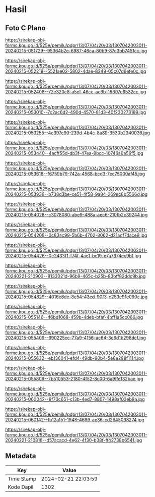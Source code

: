 # Hasil

## Foto C Plano

https://sirekap-obj-formc.kpu.go.id/525e/pemilu/pdpr/13/07/04/20/03/1307042003011-20240215-051729--95364b2e-6987-46ca-80b9-87c3bb7451cc.jpg

https://sirekap-obj-formc.kpu.go.id/525e/pemilu/pdpr/13/07/04/20/03/1307042003011-20240215-052218--5521ae02-5802-4dae-8349-05c07d6efe0c.jpg

https://sirekap-obj-formc.kpu.go.id/525e/pemilu/pdpr/13/07/04/20/03/1307042003011-20240215-052408--72e320c8-a5ef-46cc-ac3b-16697e9532cc.jpg

https://sirekap-obj-formc.kpu.go.id/525e/pemilu/pdpr/13/07/04/20/03/1307042003011-20240215-053010--7c2ac6d2-490d-4570-81d3-40f230273189.jpg

https://sirekap-obj-formc.kpu.go.id/525e/pemilu/pdpr/13/07/04/20/03/1307042003011-20240215-053255--4c397c90-239d-4b4c-8a89-3530b2340036.jpg

https://sirekap-obj-formc.kpu.go.id/525e/pemilu/pdpr/13/07/04/20/03/1307042003011-20240215-053440--4acff55d-db3f-47ea-8bcc-10746a0a56f5.jpg

https://sirekap-obj-formc.kpu.go.id/525e/pemilu/pdpr/13/07/04/20/03/1307042003011-20240215-053618--f6759b79-742a-4568-bcd3-7ec75000af45.jpg

https://sirekap-obj-formc.kpu.go.id/525e/pemilu/pdpr/13/07/04/20/03/1307042003011-20240215-053936--b738d3be-ce51-4f58-9a84-269ec8b5566d.jpg

https://sirekap-obj-formc.kpu.go.id/525e/pemilu/pdpr/13/07/04/20/03/1307042003011-20240215-054028--c3078080-abe9-488a-aec6-210fb2c39244.jpg

https://sirekap-obj-formc.kpu.go.id/525e/pemilu/pdpr/13/07/04/20/03/1307042003011-20240215-054209--0c83ac99-5b6b-4702-8062-d21adf7dace9.jpg

https://sirekap-obj-formc.kpu.go.id/525e/pemilu/pdpr/13/07/04/20/03/1307042003011-20240215-054426--0c2433f1-f74f-4ae1-bc19-e7a7374ec9b1.jpg

https://sirekap-obj-formc.kpu.go.id/525e/pemilu/pdpr/13/07/04/20/03/1307042003011-20240221-210903--8133021d-96b9-465c-b25b-83bff82ddc9b.jpg

https://sirekap-obj-formc.kpu.go.id/525e/pemilu/pdpr/13/07/04/20/03/1307042003011-20240215-054829--4016e6de-8c54-43ed-90f3-c253e91e090c.jpg

https://sirekap-obj-formc.kpu.go.id/525e/pemilu/pdpr/13/07/04/20/03/1307042003011-20240215-055146--46bd1068-459b-4deb-bfaf-4bff1a5cc066.jpg

https://sirekap-obj-formc.kpu.go.id/525e/pemilu/pdpr/13/07/04/20/03/1307042003011-20240215-055409--690225cc-77a9-4156-ac64-3c6d1b296dcf.jpg

https://sirekap-obj-formc.kpu.go.id/525e/pemilu/pdpr/13/07/04/20/03/1307042003011-20240215-055632--eb136041-efd4-49db-90b4-5e8e298f1114.jpg

https://sirekap-obj-formc.kpu.go.id/525e/pemilu/pdpr/13/07/04/20/03/1307042003011-20240215-055809--7b510553-2180-4f52-8c00-6a9ffe132bae.jpg

https://sirekap-obj-formc.kpu.go.id/525e/pemilu/pdpr/13/07/04/20/03/1307042003011-20240215-060042--9f70c651-c13b-4ed7-8807-1498af03eb9a.jpg

https://sirekap-obj-formc.kpu.go.id/525e/pemilu/pdpr/13/07/04/20/03/1307042003011-20240215-060142--fb12a151-1948-4689-ae36-cd2645038274.jpg

https://sirekap-obj-formc.kpu.go.id/525e/pemilu/pdpr/13/07/04/20/03/1307042003011-20240221-210818--d57acacd-4e62-4f30-b38f-ff42738b6541.jpg


## Metadata

| Key        | Value               |
| ---------- | ------------------- |
| Time Stamp | 2024-02-21 22:03:59 |
| Kode Dapil | 1302                |



